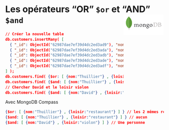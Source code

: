 # **Les opérateurs “OR” `$or` et “AND” `$and`** <a href="../../"> <img src="https://github.com/MiKL5/BI/blob/master/assets/mongodb-ar21.svg" alt="MongoDB" align="right" height="64px"> </a>
```json
// Créer la nouvelle table
db.customers.insertMany( [
  { "_id": ObjectId("62987dae7ef39d4dc2ed3ad9"), "nom": "Thuillier", "age": 18, "loisir": ["musique", "football"] },
  { "_id": ObjectId("62987dae7ef39d4dc2ed3ada"), "nom": "Dupond", "age": 20, "loisir": ["gym", "restaurant"] },
  { "_id": ObjectId("62987dae7ef39d4dc2ed3adb"), "nom": "Aznavour", "age": 50, "loisir": ["running", "ecologie"] },
  { "_id": ObjectId("62987dae7ef39d4dc2ed3ade"), "nom": "David", "age": 47, "loisir": ["voiture", "violon"] },
  { "_id": ObjectId("62987dae7ef39d4dc2ed3adf"), "nom": "Olivier", "age": 59, "loisir": ["escalade", "violon"] }
] );
db.customers.find( {$or: [ {nom:"Thuillier"} , {loisir:"restaurant"} ] } ); // retourne 2 documents
db.customers.find( {$and: [ {nom:"Thuillier"} , {loisir:"restaurant"} ] } ); // aucun documents
// Chercher David et le loisir violon
db.customers.find( {$and: [ {nom:"David"} , {loisir:"violon"} ] } , {_id:0} ); // 1 personne

```
Avec MongoDB Compass
```json
{$or: [ {nom:"Thuillier"} , {loisir:"restaurant"} ] } // les 2 mêmes résultats
{$and: [ {nom:"Thuillier"} , {loisir:"restaurant"} ] } // aucun
{$and: [ {nom:"David"} , {loisir:"violon"} ] } // Une personne
```